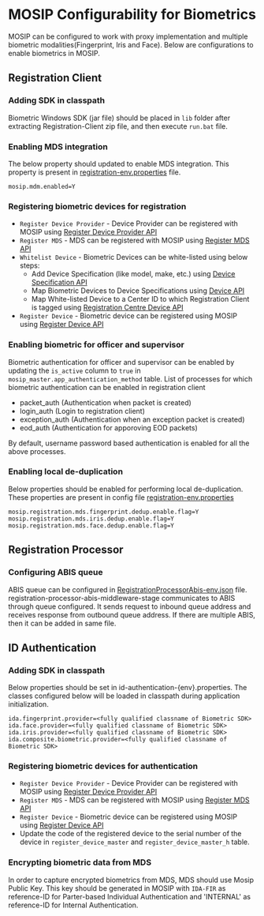 # MOSIP Configurability for Biometrics
MOSIP can be configured to work with proxy implementation and multiple biometric modalities(Fingerprint, Iris and Face). Below are configurations to enable biometrics in MOSIP.

## Registration Client   

### Adding SDK in classpath
Biometric Windows SDK (jar file) should be placed in `lib` folder after extracting Registration-Client zip file, and then execute `run.bat` file.     

### Enabling MDS integration
The below property should updated to enable MDS integration. This property is present in [registration-env.properties](https://github.com/mosip/mosip-config/tree/master/config-templates/registration-env.properties) file. 

```
mosip.mdm.enabled=Y
```
 
### Registering biometric devices for registration
* `Register Device Provider` - Device Provider can be registered with MOSIP using [Register Device Provider API](Device-Management-APIs.md#post-deviceprovider)    
* `Register MDS` - MDS can be registered with MOSIP using [Register MDS API](Device-Management-APIs.md#post-mosipdeviceservice)     
* `Whitelist Device` - Biometric Devices can be white-listed using below steps:      
	* Add Device Specification (like model, make, etc.) using [Device Specification API](Device-APIs.md#post-devicespecifications)
	* Map Biometric Devices to Device Specifications using [Device API](Device-APIs.md#post-devices)
	* Map White-listed Device to a Center ID to which Registration Client is tagged using [Registration Centre Device API](Registration-Center-APIs.md#post-registrationcenterdevice)   
* `Register Device` - Biometric device can be registered using MOSIP using [Register Device API](Device-Management-APIs.md#post-registereddevices)   

### Enabling biometric for officer and supervisor
Biometric authentication for officer and supervisor can be enabled by updating the `is_active` column to `true` in `mosip_master.app_authentication_method` table. List of processes for which biometric authentication can be enabled in registration client      
* packet_auth (Authentication when packet is created)
* login_auth (Login to registration client)
* exception_auth (Authentication when an exception packet is created)
* eod_auth (Authentication for apporoving EOD packets) 

By default, username password based authentication is enabled for all the above processes.

### Enabling local de-duplication
Below properties should be enabled for performing local de-duplication. These properties are present in config file [registration-env.properties](https://github.com/mosip/mosip-config/tree/master/config-templates/registration-env.properties)     

```
mosip.registration.mds.fingerprint.dedup.enable.flag=Y    
mosip.registration.mds.iris.dedup.enable.flag=Y    
mosip.registration.mds.face.dedup.enable.flag=Y    
```

## Registration Processor    

### Configuring ABIS queue
ABIS queue can be configured in [RegistrationProcessorAbis-env.json](https://github.com/mosip/mosip-config/blob/master/config-templates/RegistrationProcessorAbis-env.json) file. registration-processor-abis-middleware-stage communicates to ABIS through queue configured. It sends request to inbound queue address and receives response from outbound queue address. If there are multiple ABIS, then it can be added in same file.

## ID Authentication

### Adding SDK in classpath
Below properties should be set in id-authentication-{env}.properties. The classes configured below will be loaded in classpath during application initialization.

````
ida.fingerprint.provider=<fully qualified classname of Biometric SDK>
ida.face.provider=<fully qualified classname of Biometric SDK>  
ida.iris.provider=<fully qualified classname of Biometric SDK>
ida.composite.biometric.provider=<fully qualified classname of Biometric SDK>
````   

### Registering biometric devices for authentication   
* `Register Device Provider` - Device Provider can be registered with MOSIP using [Register Device Provider API](Device-Management-APIs.md#post-deviceprovider)    
* `Register MDS` - MDS can be registered with MOSIP using [Register MDS API](Device-Management-APIs.md#post-mds)   
* `Register Device` - Biometric device can be registered using MOSIP using [Register Device API](Device-Management-APIs.md#post-registereddevices)     
* Update the code of the registered device to the serial number of the device in `register_device_master` and `register_device_master_h` table.

### Encrypting biometric data from MDS
In order to capture encrypted biometrics from MDS, MDS should use Mosip Public Key. This key should be generated in MOSIP with `IDA-FIR` as reference-ID for Parter-based Individual Authentication and 'INTERNAL' as reference-ID for Internal Authentication.